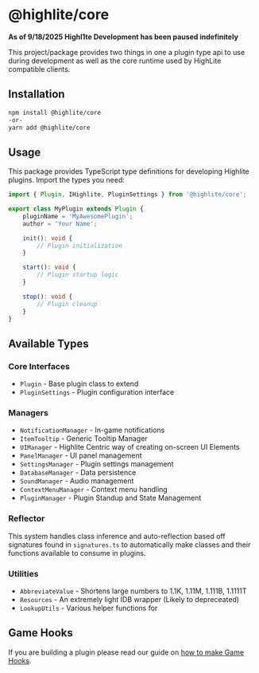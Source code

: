 # @highlite/core 

**As of 9/18/2025 Highl1te Development has been paused indefinitely**

This project/package provides two things in one a plugin type api to use during development as well as the core runtime used by HighLite compatible clients.

## Installation

```bash
npm install @highlite/core
-or-
yarn add @highlite/core
```

## Usage

This package provides TypeScript type definitions for developing Highlite plugins. Import the types you need:

```typescript
import { Plugin, IHighlite, PluginSettings } from '@highlite/core';

export class MyPlugin extends Plugin {
    pluginName = 'MyAwesomePlugin';
    author = 'Your Name';

    init(): void {
        // Plugin initialization
    }

    start(): void {
        // Plugin startup logic
    }

    stop(): void {
        // Plugin cleanup
    }
}
```

## Available Types

### Core Interfaces

- `Plugin` - Base plugin class to extend
- `PluginSettings` - Plugin configuration interface

### Managers

- `NotificationManager` - In-game notifications
- `ItemTooltip` - Generic Tooltip Manager
- `UIManager` - Highlite Centric way of creating on-screen UI Elements
- `PanelManager` - UI panel management
- `SettingsManager` - Plugin settings management
- `DatabaseManager` - Data persistence
- `SoundManager` - Audio management
- `ContextMenuManager` - Context menu handling
- `PluginManager` - Plugin Standup and State Management

### Reflector

This system handles class inference and auto-reflection based off signatures found in `signatures.ts` to automatically make classes and their functions available to consume in plugins.

### Utilities

* `AbbreviateValue` - Shortens large numbers to 1.1K, 1.11M, 1.111B, 1.1111T
* `Resources` - An extremely light IDB wrapper (Likely to depreceated)
* `LookupUtils` - Various helper functions for 

## Game Hooks

If you are building a plugin please read our guide on [how to make Game Hooks](https://github.com/Highl1te/Core/blob/main/docs/gamehooks.md).
